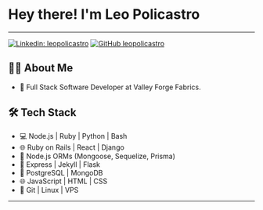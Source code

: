 # Hey there! I'm Leo Policastro

---

[![Linkedin: leopolicastro](https://img.shields.io/badge/-leopolicastro-blue?style=flat-square&logo=Linkedin&logoColor=white&link=https://www.linkedin.com/in/leo-policastro/)](https://www.linkedin.com/in/leo-policastro/)
[![GitHub leopolicastro](https://img.shields.io/github/followers/leopolicastro?label=follow&style=social)](https://github.com/Thaiane)

## 👨‍💻 About Me

- 🧢 Full Stack Software Developer at Valley Forge Fabrics.

## 🛠 Tech Stack

- 💻 Node.js | Ruby | Python | Bash
- 🌐 Ruby on Rails | React | Django
- 🦊 Node.js ORMs (Mongoose, Sequelize, Prisma)
- 🐙 Express | Jekyll | Flask
- 🐘 PostgreSQL | MongoDB
- 🌐 JavaScript | HTML | CSS
- 🔧 Git | Linux | VPS
---

